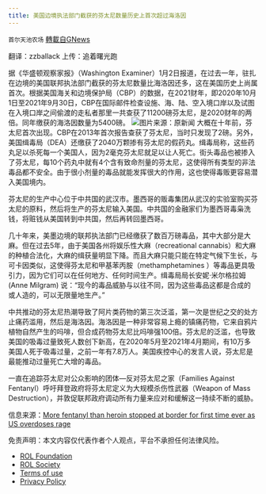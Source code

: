 ```yaml
---
title: 美国边境执法部门截获的芬太尼数量历史上首次超过海洛因
---
```

`首尔天池农场` [轉載自GNews](https://gnews.org/zh-hans/1819620/)

翻译：zzballack
上传：追着曙光跑

据《华盛顿观察家报》（Washington Examiner）1月2日报道，在过去一年，驻扎在边境的美国联邦执法部门截获的芬太尼数量比海洛因还多，这在美国历史上尚属首次。根据美国海关和边境保护局（CBP）的数据，在2021财年，即2020年10月1日至2021年9月30日，CBP在国际邮件检查设施、海、陆、空入境口岸以及试图在入境口岸之间偷渡的走私者那里一共查获了11200磅芬太尼，是2020财年的两倍。同年缴获的海洛因数量为5400磅。
![](https://assets.gnews.org/wp-content/uploads/2022/01/WhatsApp-Image-2022-01-04-at-09.31.54.jpeg)图片来源：原新闻
大概在十年前，芬太尼首次出现。CBP在2013年首次报告查获了芬太尼，当时只发现了2磅。另外，美国缉毒局（DEA）还缴获了2040万颗掺有芬太尼的假药丸。缉毒局称，这些药丸足以杀死每一个美国人，因为2毫克芬太尼就足以让人死亡。街头毒品也被掺入了芬太尼，每10个药丸中就有4个含有致命剂量的芬太尼，这使得所有类型的非法毒品都不安全。由于很小剂量的毒品就能发挥很大的作用，这也使得毒贩更容易潜入美国境内。

芬太尼的生产中心位于中共国的武汉市。墨西哥的贩毒集团从武汉的实验室购买芬太尼的原料，然后将生产的芬太尼输入美国。中共国的金融家们为墨西哥毒枭洗钱，将赃钱从美国转到中共国，然后再转回墨西哥。

几十年来，美墨边境的联邦执法部门已经缴获了数百万磅毒品，其中大部分是大麻。但在过去5年，由于美国各州将娱乐性大麻（recreational cannabis）和大麻的种植合法化，大麻的缉获量明显下降。而且大麻只能只能在特定气候下生长，与可卡因类似，这使得芬太尼和甲基苯丙胺（methamphetamines ）等毒品更具吸引力，因为它们可以在任何地方、任何时间生产。缉毒局局长安妮·米尔格拉姆 (Anne Milgram) 说：“现今的毒品威胁与以往不同，因为这些毒品这都是合成的或人造的，可以无限量地生产。”

中共推动的芬太尼热潮导致了阿片类药物的第三次泛滥，第一次是世纪之交的处方止痛药滥用，然后是海洛因。海洛因是一种非常容易上瘾的镇痛药物，它来自鸦片植物自然产生的吗啡，但合成药物芬太尼比吗啡强100倍。芬太尼的泛滥，也导致美国的吸毒过量致死人数创下新高，在2020年5月至2021年4月期间，有10万多美国人死于吸毒过量，之前一年有7.8万人。美国疾控中心的发言人说，芬太尼是最能推动过量死亡大增的毒品。

一直在追踪芬太尼对公众影响的团体—反对芬太尼之家（Families Against Fentanyl）呼吁拜登政府将芬太尼定义为大规模杀伤性武器（Weapon of Mass Destruction），并敦促联邦政府调动所有力量来应对和缓解这一持续不断的威胁。

信息来源：[More fentanyl than heroin stopped at border for first time ever as US overdoses rage](https://www.washingtonexaminer.com/restoring-america/fairness-justice/more-fentanyl-than-heroin-stopped-at-border-for-first-time-ever-as-us-overdoses-rage)

 

免责声明：本文内容仅代表作者个人观点，平台不承担任何法律风险。

- [ROL Foundation](https://rolfoundation.org/)
- [ROL Society](https://rolsociety.org/)
- [Terms of use](https://gnews.org/terms-of-use-3/)
- [Privacy Policy](https://gnews.org/privacy-policy/)
